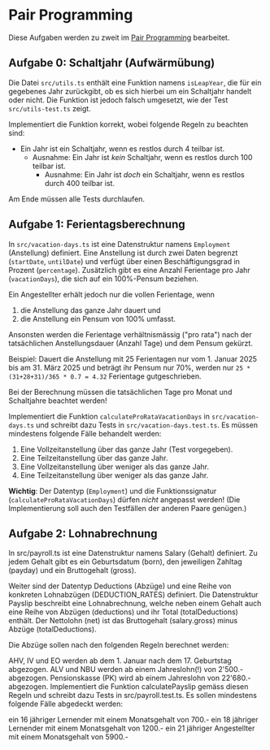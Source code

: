 # Pair Programming

Diese Aufgaben werden zu zweit im [Pair Programming](https://m426.frickelbude.ch/essays/pair-programming/index.html) bearbeitet.

## Aufgabe 0: Schaltjahr (Aufwärmübung)

Die Datei `src/utils.ts` enthält eine Funktion namens `isLeapYear`, die für ein gegebenes Jahr zurückgibt, ob es sich hierbei um ein Schaltjahr handelt oder nicht. Die Funktion ist jedoch falsch umgesetzt, wie der Test `src/utils-test.ts` zeigt.

Implementiert die Funktion korrekt, wobei folgende Regeln zu beachten sind:

- Ein Jahr ist ein Schaltjahr, wenn es restlos durch 4 teilbar ist.
    - Ausnahme: Ein Jahr ist _kein_ Schaltjahr, wenn es restlos durch 100 teilbar ist.
        - Ausnahme: Ein Jahr ist _doch_ ein Schaltjahr, wenn es restlos durch 400 teilbar ist.

Am Ende müssen alle Tests durchlaufen.

## Aufgabe 1: Ferientagsberechnung

In `src/vacation-days.ts` ist eine Datenstruktur namens `Employment` (Anstellung) definiert. Eine Anstellung ist durch zwei Daten begrenzt (`startDate`, `untilDate`) und verfügt über einen Beschäftigungsgrad in Prozent (`percentage`). Zusätzlich gibt es eine Anzahl Ferientage pro Jahr (`vacationDays`), die sich auf ein 100%-Pensum beziehen.

Ein Angestellter erhält jedoch nur die vollen Ferientage, wenn

1. die Anstellung das ganze Jahr dauert und
2. die Anstellung ein Pensum von 100% umfasst.

Ansonsten werden die Ferientage verhältnismässig ("pro rata") nach der tatsächlichen Anstellungsdauer (Anzahl Tage) und dem Pensum gekürzt.

Beispiel: Dauert die Anstellung mit 25 Ferientagen nur vom 1. Januar 2025 bis am 31. März 2025 und beträgt ihr Pensum nur 70%, werden nur `25 * (31+28+31)/365 * 0.7 = 4.32` Ferientage gutgeschrieben.

Bei der Berechnung müssen die tatsächlichen Tage pro Monat und Schaltjahre beachtet werden!

Implementiert die Funktion `calculateProRataVacationDays` in `src/vacation-days.ts` und schreibt dazu Tests in `src/vacation-days.test.ts`. Es müssen mindestens folgende Fälle behandelt werden:

1. Eine Vollzeitanstellung über das ganze Jahr (Test vorgegeben).
2. Eine Teilzeitanstellung über das ganze Jahr.
3. Eine Vollzeitanstellung über weniger als das ganze Jahr.
4. Eine Teilzeitanstellung über weniger als das ganze Jahr.

**Wichtig**: Der Datentyp (`Employment`) und die Funktionssignatur (`calculateProRataVacationDays`) dürfen _nicht_ angepasst werden! (Die Implementierung soll auch den Testfällen der anderen Paare genügen.)

## Aufgabe 2: Lohnabrechnung

In src/payroll.ts ist eine Datenstruktur namens Salary (Gehalt) definiert. Zu jedem Gehalt gibt es ein Geburtsdatum (born), den jeweiligen Zahltag (payday) und ein Bruttogehalt (gross).

Weiter sind der Datentyp Deductions (Abzüge) und eine Reihe von konkreten Lohnabzügen (DEDUCTION_RATES) definiert. Die Datenstruktur Payslip beschreibt eine Lohnabrechnung, welche neben einem Gehalt auch eine Reihe von Abzügen (deductions) und ihr Total (totalDeductions) enthält. Der Nettolohn (net) ist das Bruttogehalt (salary.gross) minus Abzüge (totalDeductions).

Die Abzüge sollen nach den folgenden Regeln berechnet werden:

AHV, IV und EO werden ab dem 1. Januar nach dem 17. Geburtstag abgezogen.
ALV und NBU werden ab einem Jahreslohn(!) von 2'500.- abgezogen.
Pensionskasse (PK) wird ab einem Jahreslohn von 22'680.- abgezogen.
Implementiert die Funktion calculatePayslip gemäss diesen Regeln und schreibt dazu Tests in src/payroll.test.ts. Es sollen mindestens folgende Fälle abgedeckt werden:

ein 16 jähriger Lernender mit einem Monatsgehalt von 700.-
ein 18 jähriger Lernender mit einem Monatsgehalt von 1200.-
ein 21 jähriger Angestellter mit einem Monatsgehalt von 5900.-